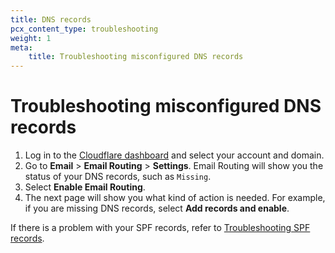 ```yaml
---
title: DNS records
pcx_content_type: troubleshooting
weight: 1
meta:
    title: Troubleshooting misconfigured DNS records
---
```


# Troubleshooting misconfigured DNS records

1. Log in to the [Cloudflare dashboard](https://dash.cloudflare.com/) and select your account and domain.
2. Go to **Email** > **Email Routing** > **Settings**. Email Routing will show you the status of your DNS records, such as `Missing`.
3. Select **Enable Email Routing**.
4. The next page will show you what kind of action is needed. For example, if you are missing DNS records, select **Add records and enable**. 

If there is a problem with your SPF records, refer to [Troubleshooting SPF records](/email-routing/troubleshooting/email-routing-spf-records/).